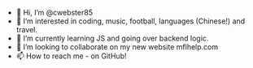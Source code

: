 - 👋 Hi, I’m @cwebster85
- 👀 I’m interested in coding, music, football, languages (Chinese!) and travel.
- 🌱 I’m currently learning JS and going over backend logic.
- 💞️ I’m looking to collaborate on my new website mflhelp.com
- 📫 How to reach me - on GitHub!

<!---
cwebster85/cwebster85 is a ✨ special ✨ repository because its `README.md` (this file) appears on your GitHub profile.
You can click the Preview link to take a look at your changes.
--->
